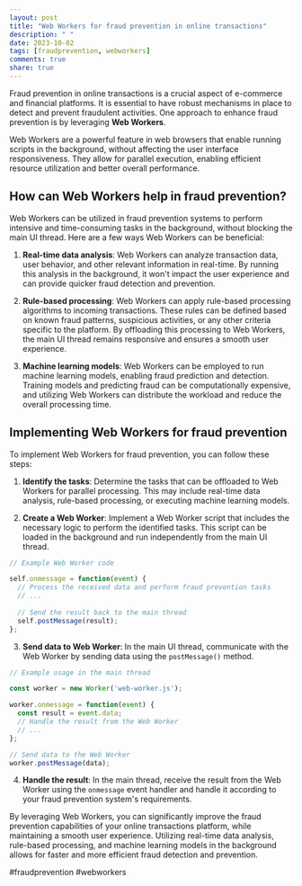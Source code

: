 ```yaml
---
layout: post
title: "Web Workers for fraud prevention in online transactions"
description: " "
date: 2023-10-02
tags: [fraudprevention, webworkers]
comments: true
share: true
---
```


Fraud prevention in online transactions is a crucial aspect of e-commerce and financial platforms. It is essential to have robust mechanisms in place to detect and prevent fraudulent activities. One approach to enhance fraud prevention is by leveraging **Web Workers**.

Web Workers are a powerful feature in web browsers that enable running scripts in the background, without affecting the user interface responsiveness. They allow for parallel execution, enabling efficient resource utilization and better overall performance.

## How can Web Workers help in fraud prevention?

Web Workers can be utilized in fraud prevention systems to perform intensive and time-consuming tasks in the background, without blocking the main UI thread. Here are a few ways Web Workers can be beneficial:

1. **Real-time data analysis**: Web Workers can analyze transaction data, user behavior, and other relevant information in real-time. By running this analysis in the background, it won't impact the user experience and can provide quicker fraud detection and prevention.

2. **Rule-based processing**: Web Workers can apply rule-based processing algorithms to incoming transactions. These rules can be defined based on known fraud patterns, suspicious activities, or any other criteria specific to the platform. By offloading this processing to Web Workers, the main UI thread remains responsive and ensures a smooth user experience.

3. **Machine learning models**: Web Workers can be employed to run machine learning models, enabling fraud prediction and detection. Training models and predicting fraud can be computationally expensive, and utilizing Web Workers can distribute the workload and reduce the overall processing time.

## Implementing Web Workers for fraud prevention

To implement Web Workers for fraud prevention, you can follow these steps:

1. **Identify the tasks**: Determine the tasks that can be offloaded to Web Workers for parallel processing. This may include real-time data analysis, rule-based processing, or executing machine learning models.

2. **Create a Web Worker**: Implement a Web Worker script that includes the necessary logic to perform the identified tasks. This script can be loaded in the background and run independently from the main UI thread.

```javascript
// Example Web Worker code

self.onmessage = function(event) {
  // Process the received data and perform fraud prevention tasks
  // ...
  
  // Send the result back to the main thread
  self.postMessage(result);
};
```

3. **Send data to Web Worker**: In the main UI thread, communicate with the Web Worker by sending data using the `postMessage()` method.

```javascript
// Example usage in the main thread

const worker = new Worker('web-worker.js');

worker.onmessage = function(event) {
  const result = event.data;
  // Handle the result from the Web Worker
  // ...
};

// Send data to the Web Worker
worker.postMessage(data);
```

4. **Handle the result**: In the main thread, receive the result from the Web Worker using the `onmessage` event handler and handle it according to your fraud prevention system's requirements.

By leveraging Web Workers, you can significantly improve the fraud prevention capabilities of your online transactions platform, while maintaining a smooth user experience. Utilizing real-time data analysis, rule-based processing, and machine learning models in the background allows for faster and more efficient fraud detection and prevention.

#fraudprevention #webworkers